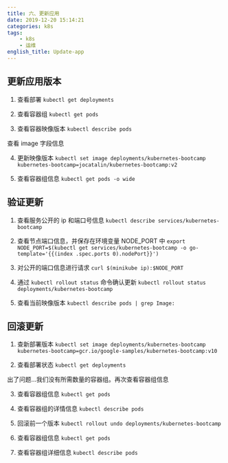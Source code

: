 ```yaml
---
title: 六、更新应用
date: 2019-12-20 15:14:21
categories: k8s
tags:
    - k8s
    - 运维
english_title: Update-app
---
```


## 更新应用版本

1. 查看部署
`kubectl get deployments`

2. 查看容器组
`kubectl get pods`

3. 查看容器映像版本
`kubectl describe pods`

查看 image 字段信息

4. 更新映像版本
`kubectl set image deployments/kubernetes-bootcamp kubernetes-bootcamp=jocatalin/kubernetes-bootcamp:v2`

5. 查看容器组信息
`kubectl get pods -o wide`

## 验证更新

1. 查看服务公开的 ip 和端口号信息
`kubectl describe services/kubernetes-bootcamp`

2. 查看节点端口信息，并保存在环境变量 NODE_PORT 中
`export NODE_PORT=$(kubectl get services/kubernetes-bootcamp -o go-template='{{(index .spec.ports 0).nodePort}}')`

3. 对公开的端口信息进行请求
`curl $(minikube ip):$NODE_PORT`

4. 通过 `kubectl rollout status` 命令确认更新
`kubectl rollout status deployments/kubernetes-bootcamp`

5. 查看当前映像版本
`kubectl describe pods | grep Image:`

## 回滚更新

1. 查新部署版本
`kubectl set image deployments/kubernetes-bootcamp kubernetes-bootcamp=gcr.io/google-samples/kubernetes-bootcamp:v10`

2. 查看部署状态
`kubectl get deployments`

出了问题…我们没有所需数量的容器组。再次查看容器组信息

3. 查看容器组信息
`kubectl get pods`

4. 查看容器组的详情信息
`kubectl describe pods`

5. 回滚前一个版本
`kubectl rollout undo deployments/kubernetes-bootcamp`

6. 查看容器组信息
`kubectl get pods`

7. 查看容器组详细信息
`kubectl describe pods`
